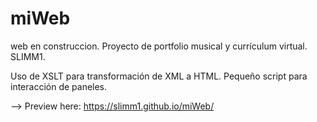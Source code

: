 # miWeb
web en construccion. Proyecto de portfolio musical y currículum virtual. SLIMM1.

Uso de XSLT para transformación de XML a HTML. Pequeño script para interacción de paneles. 

--> Preview here: https://slimm1.github.io/miWeb/
